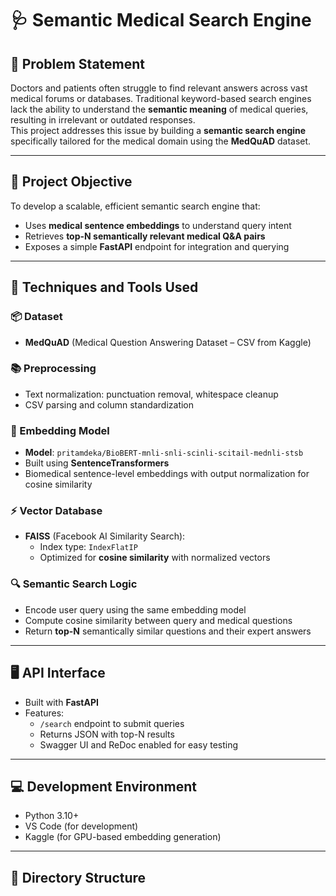 # 🩺 Semantic Medical Search Engine

## 🚨 Problem Statement

Doctors and patients often struggle to find relevant answers across vast medical forums or databases. Traditional keyword-based search engines lack the ability to understand the **semantic meaning** of medical queries, resulting in irrelevant or outdated responses.  
This project addresses this issue by building a **semantic search engine** specifically tailored for the medical domain using the **MedQuAD** dataset.

---

## 🎯 Project Objective

To develop a scalable, efficient semantic search engine that:

- Uses **medical sentence embeddings** to understand query intent
- Retrieves **top-N semantically relevant medical Q&A pairs**
- Exposes a simple **FastAPI** endpoint for integration and querying

---

## 🧠 Techniques and Tools Used

### 📦 Dataset

- **MedQuAD** (Medical Question Answering Dataset – CSV from Kaggle)

### 📚 Preprocessing

- Text normalization: punctuation removal, whitespace cleanup
- CSV parsing and column standardization

### 🤖 Embedding Model

- **Model**: `pritamdeka/BioBERT-mnli-snli-scinli-scitail-mednli-stsb`
- Built using **SentenceTransformers**
- Biomedical sentence-level embeddings with output normalization for cosine similarity

### ⚡ Vector Database

- **FAISS** (Facebook AI Similarity Search):
  - Index type: `IndexFlatIP`
  - Optimized for **cosine similarity** with normalized vectors

### 🔍 Semantic Search Logic

- Encode user query using the same embedding model
- Compute cosine similarity between query and medical questions
- Return **top-N** semantically similar questions and their expert answers

---

## 🖥️ API Interface

- Built with **FastAPI**
- Features:
  - `/search` endpoint to submit queries
  - Returns JSON with top-N results
  - Swagger UI and ReDoc enabled for easy testing

---

## 💻 Development Environment

- Python 3.10+
- VS Code (for development)
- Kaggle (for GPU-based embedding generation)

---

## 📁 Directory Structure

